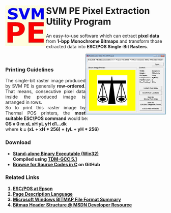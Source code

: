
<h1>
<img src="SVM_PE_WALL.jpg" alt="SVM PE" align="left">
SVM PE Pixel Extraction Utility Program
</h1>
<p>
An easy-to-use software which can extract <b>pixel data</b> from <b>1-bpp Monochrome Bitmaps</b>
and transform those extracted data into <b>ESC\POS Single-Bit Rasters</b>.
</p>

<img src="SVM_PE_SCRN1.jpg" alt="Main Window" align="right" width="50%" height="50%">

<br>
<h3>
Printing Guidelines
</h3>
<p align="justify">
The single-bit raster image produced by SVM PE is generally <b>row-ordered</b>. That means, consecutive pixel data inside the produced image is arranged in rows.<br>So to print this raster image by Thermal POS printers,
the <b>most suitable ESC\POS command</b> would be:
<br><b>GS v 0 m xL xH yL yH d1...dk</b>
<br>where <b>k = (xL + xH * 256) + (yL + yH * 256)
</p>

<h3>Download</h3>
<ul>
<li>
<a href="https://github.com/AKD92/SVM-PE-Pixel-Extraction-Utility-Program/raw/master/bin/SVM_PE_UTIL.EXE">Stand-alone Binary Executable (Win32)
<br></a> Compiled using <a href="http://tdm-gcc.tdragon.net/about">TDM-GCC 5.1</a>
</li>
<li>
<a href="/src">Browse for Source Codes in C</a> on GitHub
</li>
</ul>

<h3>Related Links</h3>
<ol>
<li>
<a href="http://content.epson.de/fileadmin/content/files/RSD/downloads/escpos.pdf">ESC/POS at Epson</a>
</li>
<li>
<a href="https://en.wikipedia.org/wiki/Page_description_language">Page Description Language</a>
</li>
<li>
<a href="http://www.fileformat.info/format/bmp/egff.htm">Microsoft Windows BITMAP File Format Summary</a>
</li>
<li>
<a href="https://msdn.microsoft.com/en-us/library/windows/desktop/dd183376(v=vs.85).aspx">
Bitmap Header Structure @ MSDN Developer Resource</a>
</li>
</ol>
